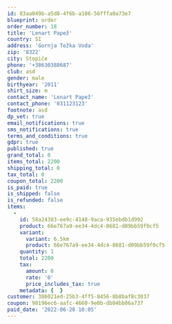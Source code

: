 ```yaml
---
id: 83aa049b-a5d8-4f6b-a106-56fffa0a73e7
blueprint: order
order_number: 18
title: 'Lenart Papež'
country: SI
address: 'Gornja Težka Voda'
zip: '8322'
city: Stopiče
phone: '+38630388687'
club: asd
gender: male
birthyear: '2011'
shirt_size: m
contact_name: 'Lenart Papež'
contact_phone: '031123123'
footnote: asd
dp_vet: true
email_notifications: true
sms_notifications: true
terms_and_conditions: true
gdpr: true
published: true
grand_total: 0
items_total: 2200
shipping_total: 0
tax_total: 0
coupon_total: 2200
is_paid: true
is_shipped: false
is_refunded: false
items:
  -
    id: 58a24303-ee9c-4148-9aca-935ebdb1d992
    product: 66e767a9-ee34-4dc4-8681-d09bb59f0cf5
    variant:
      variant: 6.5km
      product: 66e767a9-ee34-4dc4-8681-d09bb59f0cf5
    quantity: 1
    total: 2200
    tax:
      amount: 0
      rate: '0'
      price_includes_tax: true
    metadata: {  }
customer: 386021ed-25b3-4ff5-8456-8b8baf8c3037
coupon: 98196ec6-aafc-4660-9e0b-db04bb06a737
paid_date: '2022-06-28 10:05'
---
```

